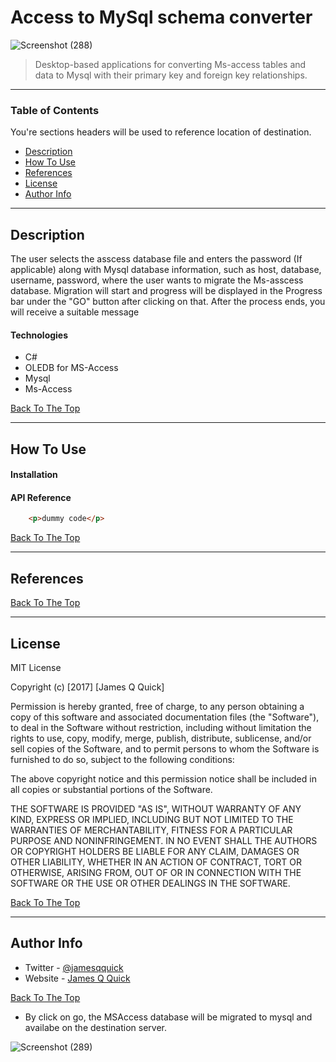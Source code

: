 # Access to MySql schema converter

![Screenshot (288)](https://user-images.githubusercontent.com/26683455/106171910-28201500-61b8-11eb-9da1-5741daac8bf1.png)

> Desktop-based applications for converting Ms-access tables and data to Mysql with their primary key and foreign key relationships.

---

### Table of Contents
You're sections headers will be used to reference location of destination.

- [Description](#description)
- [How To Use](#how-to-use)
- [References](#references)
- [License](#license)
- [Author Info](#author-info)

---

## Description

The user selects the asscess database file and enters the password (If applicable) along with Mysql database information, such as host, database, username, password, where the user wants to migrate the Ms-asscess database. Migration will start and progress will be displayed in the Progress bar under the "GO" button after clicking on that. After the process ends, you will receive a suitable message

#### Technologies

- C#
- OLEDB for MS-Access
- Mysql
- Ms-Access

[Back To The Top](#read-me-template)

---

## How To Use

#### Installation



#### API Reference

```html
    <p>dummy code</p>
```
[Back To The Top](#read-me-template)

---

## References
[Back To The Top](#read-me-template)

---

## License

MIT License

Copyright (c) [2017] [James Q Quick]

Permission is hereby granted, free of charge, to any person obtaining a copy
of this software and associated documentation files (the "Software"), to deal
in the Software without restriction, including without limitation the rights
to use, copy, modify, merge, publish, distribute, sublicense, and/or sell
copies of the Software, and to permit persons to whom the Software is
furnished to do so, subject to the following conditions:

The above copyright notice and this permission notice shall be included in all
copies or substantial portions of the Software.

THE SOFTWARE IS PROVIDED "AS IS", WITHOUT WARRANTY OF ANY KIND, EXPRESS OR
IMPLIED, INCLUDING BUT NOT LIMITED TO THE WARRANTIES OF MERCHANTABILITY,
FITNESS FOR A PARTICULAR PURPOSE AND NONINFRINGEMENT. IN NO EVENT SHALL THE
AUTHORS OR COPYRIGHT HOLDERS BE LIABLE FOR ANY CLAIM, DAMAGES OR OTHER
LIABILITY, WHETHER IN AN ACTION OF CONTRACT, TORT OR OTHERWISE, ARISING FROM,
OUT OF OR IN CONNECTION WITH THE SOFTWARE OR THE USE OR OTHER DEALINGS IN THE
SOFTWARE.

[Back To The Top](#read-me-template)

---

## Author Info

- Twitter - [@jamesqquick](https://twitter.com/jamesqquick)
- Website - [James Q Quick](https://jamesqquick.com)

[Back To The Top](#read-me-template)




- By click on go, the MSAccess database will be migrated to mysql and availabe on the destination server.

![Screenshot (289)](https://user-images.githubusercontent.com/26683455/106172213-8fd66000-61b8-11eb-8774-d4ecb8e81355.png)
